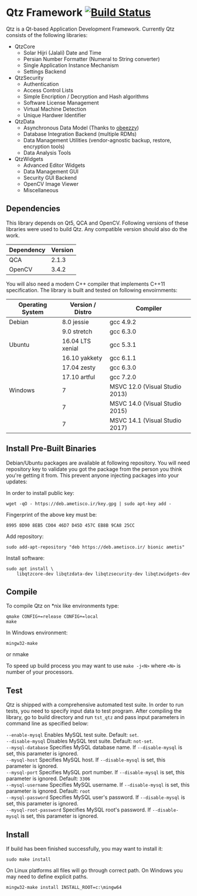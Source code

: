 # Qtz Framework [![Build Status](https://travis-ci.org/soroush/Qtz.png?branch=master)](https://travis-ci.org/soroush/Qtz)

Qtz is a Qt-based Application Development Framework. Currently Qtz consists of 
the following libraries:

* QtzCore
  - Solar Hijri (Jalali) Date and Time
  - Persian Number Formatter (Numeral to String converter)
  - Single Application Instance Mechanism
  - Settings Backend
* QtzSecurity
  - Authentication
  - Access Control Lists
  - Simple Encription / Decryption and Hash algorithms
  - Software License Management
  - Virtual Machine Detection
  - Unique Hardwer Identifier
* QtzData
  - Asynchronous Data Model (Thanks to [obeezzy](https://github.com/obeezzy/AsyncSql))
  - Database Integration Backend (multiple RDMs)
  - Data Management Utilities (vendor-agnostic backup, restore, encryption tools)
  - Data Analysis Tools
* QtzWidgets
  - Advanced Editor Widgets
  - Data Management GUI
  - Security GUI Backend
  - OpenCV Image Viewer
  - Miscellaneous 

## Dependencies

This library depends on Qt5, QCA and OpenCV. Following versions of these
libraries were used to build Qtz. Any compatible version should also do the
work.

| Dependency      | Version              |
| ----------------|----------------------|
| QCA             | 2.1.3                |
| OpenCV          | 3.4.2                |


You will also need a modern C++ compiler that implements C++11 specification.
The library is built and tested on following envoirnments:

| Operating System      | Version / Distro     | Compiler                     |
| ----------------------|----------------------|------------------------------|
| Debian                | 8.0 jessie           | gcc 4.9.2                    |
|                       | 9.0 stretch          | gcc 6.3.0                    |
| Ubuntu                | 16.04 LTS xenial     | gcc 5.3.1                    |
|                       | 16.10 yakkety        | gcc 6.1.1                    |
|                       | 17.04 zesty          | gcc 6.3.0                    |
|                       | 17.10 artful         | gcc 7.2.0                    |
| Windows               | 7                    | MSVC 12.0 (Visual Studio 2013)  |
|                       | 7                    | MSVC 14.0 (Visual Studio 2015)  |
|                       | 7                    | MSVC 14.1 (Visual Studio 2017)  |

## Install Pre-Built Binaries

Debian/Ubuntu packages are available at following repository. You will need 
repository key to validate you got the package from the person you think you're 
getting it from. This prevent anyone injecting packages into your updates:

In order to install public key:

    wget -qO - https://deb.ametisco.ir/key.gpg | sudo apt-key add -
    
Fingerprint of the above key must be:

    8995 8D90 8EB5 CD04 46D7 D45D 457C EB8B 9CA8 25CC
    
Add repository:

    sudo add-apt-repository "deb https://deb.ametisco.ir/ bionic ametis"
    
Install software:

    sudo apt install \
        libqtzcore-dev libqtzdata-dev libqtzsecurity-dev libqtzwidgets-dev

## Compile
To compile Qtz on *nix like environments type:

    qmake CONFIG+=release CONFIG+=local
    make

In Windows environment:

    mingw32-make
or
    nmake

To speed up build process you may want to use `make -j<N>` where `<N>` is number
of your processors.

## Test
Qtz is shipped with a comprehensive automated test suite. In order to run tests,
you need to specify input data to test program. After compiling the library, go
to build directory and run `tst_qtz` and pass input parameters in command line
as specified below:

`--enable-mysql` Enables MySQL test suite. Default: `set`.  
`--disable-mysql` Disables MySQL test suite. Default: `not-set`.  
`--mysql-database` Specifies MySQL database name. If `--disable-mysql` is set, this parameter is ignored.  
`--mysql-host` Specifies MySQL host. If `--disable-mysql` is set, this parameter is ignored.  
`--mysql-port` Specifies MySQL port number. If `--disable-mysql` is set, this parameter is ignored. Default: `3306`  
`--mysql-username` Specifies MySQL username. If `--disable-mysql` is set, this parameter is ignored. Default: `root`  
`--mysql-password` Specifies MySQL user's password. If `--disable-mysql` is set, this parameter is ignored.  
`--mysql-root-password` Specifies MySQL root's password. If `--disable-mysql` is set, this parameter is ignored.


## Install
If build has been finished successfully, you may want to install it:

    sudo make install

On Linux platforms all files will go through correct path. On Windows you may
need to define explicit paths.

    mingw32-make install INSTALL_ROOT=c:\mingw64
